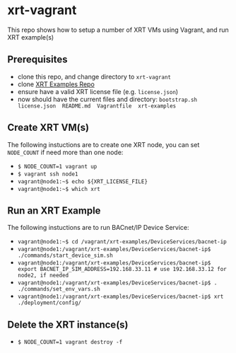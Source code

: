 # xrt-vagrant
This repo shows how to setup a number of XRT VMs using Vagrant, and run XRT example(s)

## Prerequisites
- clone this repo, and change directory to `xrt-vagrant`
- clone [XRT Examples Repo](https://github.com/IOTechSystems/xrt-examples)
- ensure have a valid XRT license file (e.g. `license.json`)
- now should have the current files and directory: `bootstrap.sh  license.json  README.md  Vagrantfile  xrt-examples`

## Create XRT VM(s)
The following instuctions are to create one XRT node, you can set `NODE_COUNT` if need more than one node:
- `$ NODE_COUNT=1 vagrant up`
- `$ vagrant ssh node1`
- `vagrant@node1:~$ echo ${XRT_LICENSE_FILE}`
- `vagrant@node1:~$ which xrt`

## Run an XRT Example
The following instuctions are to run BACnet/IP Device Service:
- `vagrant@node1:~$ cd /vagrant/xrt-examples/DeviceServices/bacnet-ip`
- `vagrant@node1:/vagrant/xrt-examples/DeviceServices/bacnet-ip$ ./commands/start_device_sim.sh`
- `vagrant@node1:/vagrant/xrt-examples/DeviceServices/bacnet-ip$ export BACNET_IP_SIM_ADDRESS=192.168.33.11 # use 192.168.33.12 for node2, if needed`
- `vagrant@node1:/vagrant/xrt-examples/DeviceServices/bacnet-ip$ . ./commands/set_env_vars.sh`
- `vagrant@node1:/vagrant/xrt-examples/DeviceServices/bacnet-ip$ xrt ./deployment/config/`

## Delete the XRT instance(s)
- `$ NODE_COUNT=1 vagrant destroy -f`
